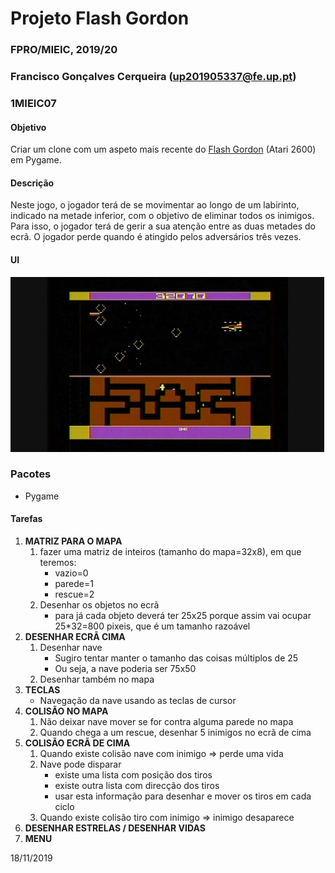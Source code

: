 # Projeto Flash Gordon
### FPRO/MIEIC, 2019/20
### Francisco Gonçalves Cerqueira (up201905337@fe.up.pt)
### 1MIEIC07 

#### Objetivo

Criar um clone com um aspeto mais recente do [Flash Gordon](http://www.free80sarcade.com/2600_Flash_Gordon.php) (Atari 2600) em Pygame.

#### Descrição

Neste jogo, o jogador terá de se movimentar ao longo de um labirinto, indicado na metade inferior, com o objetivo de eliminar todos os inimigos. Para isso, o jogador terá de gerir a sua atenção entre as duas metades do ecrã.
O jogador perde quando é atingido pelos adversários três vezes.

#### UI

![UI](https://github.com/xico2001pt/flashgordon-atari/blob/master/flash_gordon_ui.jpg)

### Pacotes

- Pygame

#### Tarefas

1. **MATRIZ PARA O MAPA**
   1. fazer uma matriz de inteiros (tamanho do mapa=32x8), em que teremos:
      * vazio=0
      * parede=1
      * rescue=2
   1. Desenhar os objetos no ecrã
      * para já cada objeto deverá ter 25x25 porque assim vai ocupar 25*32=800 pixeis, que é um tamanho razoável
1. **DESENHAR ECRÃ CIMA**
   1. Desenhar nave
       * Sugiro tentar manter o tamanho das coisas múltiplos de 25
       * Ou seja, a nave poderia ser 75x50
   1. Desenhar também no mapa
1. **TECLAS**
   * Navegação da nave usando as teclas de cursor
1. **COLISÃO NO MAPA**
   1. Não deixar nave mover se for contra alguma parede no mapa
   1. Quando chega a um rescue, desenhar 5 inimigos no ecrã de cima
1. **COLISÃO ECRÃ DE CIMA**
   1. Quando existe colisão nave com inimigo => perde uma vida
   1. Nave pode disparar
      * existe uma lista com posição dos tiros
      * existe outra lista com direcção dos tiros
      * usar esta informação para desenhar e mover os tiros em cada ciclo
   1. Quando existe colisão tiro com inimigo => inimigo desaparece
1. **DESENHAR ESTRELAS / DESENHAR VIDAS**
1. **MENU**

18/11/2019
